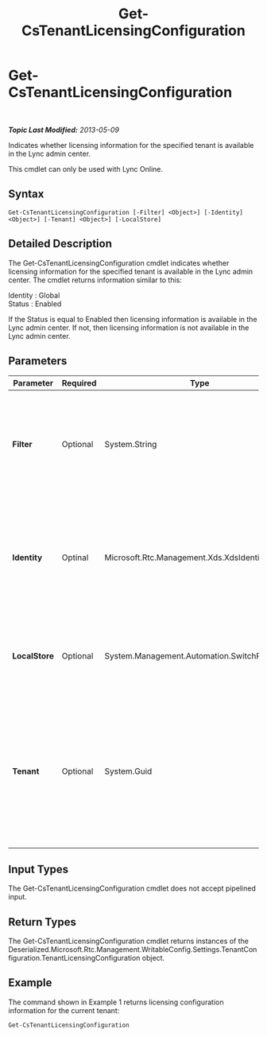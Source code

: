 ﻿---
title: Get-CsTenantLicensingConfiguration
TOCTitle: Get-CsTenantLicensingConfiguration
ms:assetid: 0df23143-f1aa-4850-b0f7-750422762925
ms:mtpsurl: https://technet.microsoft.com/en-us/library/Dn362770(v=OCS.15)
ms:contentKeyID: 56280892
ms.date: 07/23/2014
mtps_version: v=OCS.15
---

<div data-xmlns="http://www.w3.org/1999/xhtml">

<div class="topic" data-xmlns="http://www.w3.org/1999/xhtml" data-msxsl="urn:schemas-microsoft-com:xslt" data-cs="http://msdn.microsoft.com/en-us/">

<div data-asp="http://msdn2.microsoft.com/asp">

# Get-CsTenantLicensingConfiguration

</div>

<div id="mainSection">

<div id="mainBody">

<span> </span>

_**Topic Last Modified:** 2013-05-09_

Indicates whether licensing information for the specified tenant is available in the Lync admin center.

This cmdlet can only be used with Lync Online.

<div>

## Syntax

    Get-CsTenantLicensingConfiguration [-Filter] <Object>] [-Identity] <Object>] [-Tenant] <Object>] [-LocalStore]

</div>

<div>

## Detailed Description

The Get-CsTenantLicensingConfiguration cmdlet indicates whether licensing information for the specified tenant is available in the Lync admin center. The cmdlet returns information similar to this:

Identity : Global  
Status : Enabled

If the Status is equal to Enabled then licensing information is available in the Lync admin center. If not, then licensing information is not available in the Lync admin center.

</div>

<div>

## Parameters


<table>
<colgroup>
<col style="width: 25%" />
<col style="width: 25%" />
<col style="width: 25%" />
<col style="width: 25%" />
</colgroup>
<thead>
<tr class="header">
<th>Parameter</th>
<th>Required</th>
<th>Type</th>
<th>Description</th>
</tr>
</thead>
<tbody>
<tr class="odd">
<td><p><strong>Filter</strong></p></td>
<td><p>Optional</p></td>
<td><p>System.String</p></td>
<td><p>Enables you to use wildcard characters in order to return a collection of tenant licensing configuration settings. Because each tenant is limited to a single, global collection of licensing configuration settings there is no need to use the Filter parameter.</p></td>
</tr>
<tr class="even">
<td><p><strong>Identity</strong></p></td>
<td><p>Optinal</p></td>
<td><p>Microsoft.Rtc.Management.Xds.XdsIdentity</p></td>
<td><p>Specifies the collection of tenant licensing configuration settings to be returned. Because each tenant is limited to a single, global collection of licensing settings there is no need include this parameter when calling the Get-CsTenantLicensingConfiguration cmdlet.</p></td>
</tr>
<tr class="odd">
<td><p><strong>LocalStore</strong></p></td>
<td><p>Optional</p></td>
<td><p>System.Management.Automation.SwitchParameter</p></td>
<td><p>Retrieves the tenant licensing configuration data from the local replica of the Central Management store, rather than the Central Management store itself.</p></td>
</tr>
<tr class="even">
<td><p><strong>Tenant</strong></p></td>
<td><p>Optional</p></td>
<td><p>System.Guid</p></td>
<td><p>Globally unique identifier (GUID) of the tenant account whose licensing settings are being returned. For example:</p>
<p>–Tenant &quot;38aad667-af54-4397-aaa7-e94c79ec2308&quot;</p>
<p>You can return the tenant ID for each of your tenants by running this command:</p>
<p>Get-CsTenant | Select-Object DisplayName, TenantID</p></td>
</tr>
</tbody>
</table>


</div>

<div>

## Input Types

The Get-CsTenantLicensingConfiguration cmdlet does not accept pipelined input.

</div>

<div>

## Return Types

The Get-CsTenantLicensingConfiguration cmdlet returns instances of the Deserialized.Microsoft.Rtc.Management.WritableConfig.Settings.TenantConfiguration.TenantLicensingConfiguration object.

</div>

<div>

## Example

The command shown in Example 1 returns licensing configuration information for the current tenant:

    Get-CsTenantLicensingConfiguration

</div>

</div>

<span> </span>

</div>

</div>

</div>

